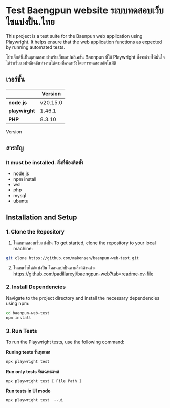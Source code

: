 
# Test Baengpun website ระบบทดสอบเว็บไซแบ่งปั๋น.ไทย
This project is a test suite for the Baenpun web application using Playwright. It helps ensure that the web application functions as expected by running automated tests.

โปรเจ็กต์นี้เป็นชุดทดสอบสำหรับเว็บแอปพลิเคชัน Baenpun ที่ใช้ Playwright ซึ่งจะช่วยให้มั่นใจได้ว่าเว็บแอปพลิเคชันทำงานได้ตามที่คาดหวังโดยการทดสอบอัตโนมัติ

## เวอร์ชั้น
|  | Version  |
|--|--|
|**node.js**| v20.15.0 |
|**playwirght**|1.46.1|
|**PHP**| 8.3.10|
 
  Version 

## สารบัญ
### It must be installed. สิ่งที่ต้องติดตั้ง
- node.js
- npm install
- wsl
- php
- mysql
- ubuntu

## Installation and Setup

### 1. Clone the Repository

 1. โคลนทดสอบเว็บแบ่งปั๋น
To get started, clone the repository to your local machine:
```bash
git clone https://github.com/makonsen/baenpun-web-test.git
```

 2. โคลนเว็บไซต์แบ่งปั๋น
โคลนแบ่งปั๋นตามลิ้งค์ด้านล่าง
https://github.com/padillareyj/baengpun-web?tab=readme-ov-file

### 2. Install Dependencies
Navigate to the project directory and install the necessary dependencies using npm:
```bash
cd baenpun-web-test
npm install
```

### 3. Run Tests
To run the Playwright tests, use the following command:

**Runing tests รันทุกเทส**
```bash
npx playwright test 
```
**Run only tests รันเฉพาะเทส**

    npx playwright test [ File Path ]
    
  **Run tests in UI mode**

    npx playwright test  --ui
